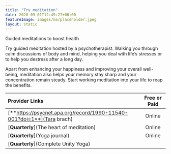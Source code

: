 ```yaml
---
title: "Try meditation"
date: 2020-09-01T12:49:27+06:00
featureImage: images/ma/placeholder.jpeg
layout: static
---
```


Guided meditations to boost health

Try guided meditation hosted by a psychotherapist. Walking you through calm discussions of body and mind, helping you deal with life’s stresses or to help you destress after a long day.

Apart from enhancing your happiness and improving your overall well-being, meditation also helps your memory stay sharp and your concentration remain steady. Start working meditation into your life to reap the benefits.

| Provider Links      | Free or Paid  |  
| :-----------          | :--------------:      |  
| [**https://psycnet.apa.org/record/1990-11540-001?doi=1**](Tara brach) | Online | 
| [**Quarterly**](The heart of meditation) | Online | 
| [**Quarterly**](Yoga journal) | Online | 
| [**Quarterly**](Complete Unity Yoga) |  | 
  

<br/><br/>






